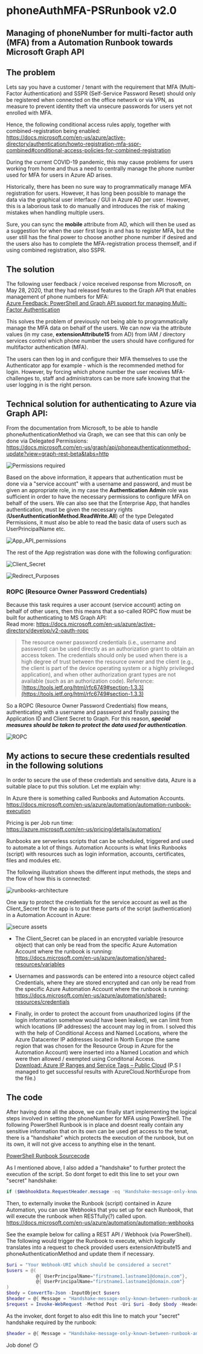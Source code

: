 # phoneAuthMFA-PSRunbook v2.0
## Managing of phoneNumber for multi-factor auth (MFA) from a Automation Runbook towards Microsoft Graph API

## The problem

Lets say you have a customer / tenant with the requirement that MFA (Multi-Factor Authentication) and SSPR (Self-Service Password Reset) should only be registered when connected on the office network or via VPN, as measure to prevent identity theft via unsecure passwords for users yet not enrolled with MFA.

Hence, the following conditional access rules apply, together with combined-registration being enabled:\
https://docs.microsoft.com/en-us/azure/active-directory/authentication/howto-registration-mfa-sspr-combined#conditional-access-policies-for-combined-registration

During the current COVID-19 pandemic, this may cause problems for users working from home and thus a need to centrally manage the phone number used for MFA for users in Azure AD arises.

Historically, there has been no sure way to programmatically manage MFA registration for users. However, it has long been possible to manage the data via the graphical user interface / GUI in Azure AD per user. However, this is a laborious task to do manually and introduces the risk of making mistakes when handling multiple users.

Sure, you can sync the **mobile** attribute from AD, which will then be used as a suggestion for when the user first logs in and has to register MFA, but the user still has the final power to choose another phone number if desired and the users also has to complete the MFA-registration process themself, and if using combined registration, also SSPR.

## The solution

The following user feedback / voice received response from Microsoft, on May 28, 2020, that they had released features to the Graph API that enables management of phone numbers for MFA:\
[Azure Feedback: PowerShell and Graph API support for managing Multi-Factor Authentication](https://feedback.azure.com/forums/169401-azure-active-directory/suggestions/20249953-powershell-and-graph-api-support-for-managing-mult)

This solves the problem of previously not being able to programmatically manage the MFA data on behalf of the users. 
We can now via the attribute values (in my case, **extensionAttribute15** from AD) from IAM / directory services control which phone number the users should have configured for multifactor authentication (MFA).

The users can then log in and configure their MFA themselves to use the Authenticator app for example - which is the recommended method for login. However, by forcing which phone number the user receives MFA-challenges to, staff and administrators can be more safe knowing that the user logging in is the right person.

## Technical solution for authenticating to Azure via Graph API:

From the documentation from Microsoft, to be able to handle phoneAuthenticationMethod via Graph, we can see that this can only be done via Delegated Permissions:\
https://docs.microsoft.com/en-us/graph/api/phoneauthenticationmethod-update?view=graph-rest-beta&tabs=http

![Permissions required](/images/api_permissions.PNG)

Based on the above information, it appears that authentication must be done via a "service account" with a username and password, and must be given an appropriate role, in my case the **Authentication Admin** role was sufficient in order to have the necessary permissions to configure MFA on behalf of the users. We can also see that the Enterprise App, that handles authentication, must be given the necessary rights (**UserAuthenticationMethod.ReadWrite.All**) of the type Delegated Permissions, it must also be able to read the basic data of users such as UserPrincipalName etc.

![App_API_permissions](/images/App_permissions.PNG)

The rest of the App registration was done with the following configuration:

![Client_Secret](/images/app_clientsecret.PNG)

![Redirect_Purposes](/images/app_redirect_purposes.PNG)

### ROPC (Resource Owner Password Credentials)
Because this task requires a user account (service account) acting on behalf of other users, then this means that a so-called ROPC flow must be built for authenticating to MS Graph API:\
Read more: https://docs.microsoft.com/en-us/azure/active-directory/develop/v2-oauth-ropc

> The resource owner password credentials (i.e., username and password)
> can be used directly as an authorization grant to obtain an access
> token.  The credentials should only be used when there is a high
> degree of trust between the resource owner and the client (e.g., the
> client is part of the device operating system or a highly privileged
> application), and when other authorization grant types are not
> available (such as an authorization code).
Reference: [https://tools.ietf.org/html/rfc6749#section-1.3.3](https://tools.ietf.org/html/rfc6749#section-1.3.3)

So a ROPC (Resource Owner Password Credentials) flow means, authenticating with a username and password and finally passing the Application ID and Client Secret to Graph. For this reason, _**special measures should be taken to protect the data used for authentication**_.

![ROPC](/images/ropc.PNG)

## My actions to secure these credentials resulted in the following solutions

In order to secure the use of these credentials and sensitive data, Azure is a suitable place to put this solution. Let me explain why:

In Azure there is something called Runbooks and Automation Accounts.\
https://docs.microsoft.com/en-us/azure/automation/automation-runbook-execution

Pricing is per Job run time:\
https://azure.microsoft.com/en-us/pricing/details/automation/

Runbooks are serverless scripts that can be scheduled, triggered and used to automate a lot of things. Automation Accounts is what links Runbooks (script) with resources such as login information, accounts, certificates, files and modules etc.

The following illustration shows the different input methods, the steps and the flow of how this is connected:

![runbooks-architecture](/images/runbooks-architecture.png)

One way to protect the credentials for the service account as well as the Client_Secret for the app is to put these parts of the script (authentication) in a Automation Account in Azure:

![secure assets](/images/secureassets.PNG)

* The Client_Secret can be placed in an encrypted variable (resource object) that can only be read from the specific Azure Automation Account where the runbook is running:\
https://docs.microsoft.com/en-us/azure/automation/shared-resources/variables

* Usernames and passwords can be entered into a resource object called Credentials, where they are stored encrypted and can only be read from the specific Azure Automation Account where the runbook is running:\
https://docs.microsoft.com/en-us/azure/automation/shared-resources/credentials

* Finally, in order to protect the account from unauthorized logins (if the login information somehow would have been leaked), we can limit from which locations (IP addresses) the account may log in from. I solved this with the help of Conditional Access and Named Locations, where the Azure Datacenter IP addresses located in North Europe (the same region that was chosen for the Resource Group in Azure for the Automation Account) were inserted into a Named Location and which were then allowed / exempted using Conditonal Access.    
[Download: Azure IP Ranges and Service Tags – Public Cloud](https://www.microsoft.com/en-us/download/details.aspx?id=56519) (P.S I managed to get successful results with AzureCloud.NorthEurope from the file.)

## The code

After having done all the above, we can finally start implementing the logical steps involved in setting the phoneNumber for MFA using PowerShell. The following PowerShell Runbook is in place and doesnt really contain any sensitive information that on its own can be used get access to the tenat, there is a "handshake" which protects the execution of the runbook, but on its own, it will not give access to anything else in the tenant.

[PowerShell Runbook Sourcecode](Runbook.ps1)

As I mentioned above, I also added a "handshake" to further protect the execution of the script. 
So dont forget to edit this line to set your own "secret" handshake:

```powershell
if ($WebhookData.RequestHeader.message -eq 'Handshake-message-only-known-between-runbook-and-invoker')
```

Then, to externally invoke the Runbook (script) contained in Azure Automation, you can use Webhooks that you set up for each Runbook, that will execute the runbook when RESTfully(?) called upon.\
https://docs.microsoft.com/en-us/azure/automation/automation-webhooks

See the example below for calling a REST API / Webhook (via PowerShell). The following would trigger the Runbook to execute, which logically translates into a request to check provided users extensionAttribute15 and phoneAuthenticationMethod and update them if necessary.

```PowerShell
$uri = "Your Webhook-URI which should be considered a secret"
$users = @(
           @{ UserPrincipalName="firstname1.lastname1@domain.com"},
           @{ UserPrincipalName="firstname1.lastname1@domain.com"}
)
$body = ConvertTo-Json -InputObject $users
$header = @{ Message = "Handshake-message-only-known-between-runbook-and-invoker" }
$request = Invoke-WebRequest -Method Post -Uri $uri -Body $body -Headers $header
```

As the invoker, dont forget to also edit this line to match your "secret" handshake required by the runbook:

```powershell
$header = @{ Message = "Handshake-message-only-known-between-runbook-and-invoker" }
```

Job done! :smirk:

